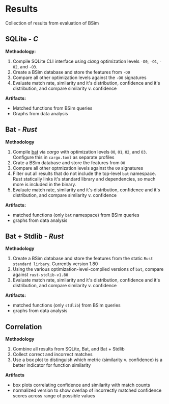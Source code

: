 # Results
Collection of results from evaluation of BSim

## SQLite - *C*

**Methodology:** 
1. Compile SQLite CLI interface using *clang* optimization levels `-O0`, `-O1`, `-O2`, and `-O3`.
2. Create a BSim database and store the features from `-O0`
3. Compare all other optimization levels against the `-O0` signatures
4. Evaluate match rate, similarity and it's distribution, confidence and it's distribution, and compare similarity v. confidence

**Artifacts:**
- Matched functions from BSim queries
- Graphs from data analysis

## Bat - *Rust*

**Methodology**
1. Compile [bat](https://github.com/sharkdp/bat) via *cargo* with optimization levels `O0`, `O1`, `O2`, and `O3`. Configure this in `cargo.toml` as separate profiles
2. Crate a BSim database and store the features from `O0`
3. Compare all other optmization levels against the `O0` signatures
4. Filter out all results that do not include the top-level `bat` namespace. Rust statically links it's standard library and dependencies, so much more is included in the binary. 
5. Evaluate match rate, similarity and it's distribution, confidence and it's distribution, and compare similarity v. confidence

**Artifacts:**
- matched functions (only `bat` namespace) from BSim queries
- graphs from data analysis

## Bat + Stdlib - *Rust*

**Methodology**
1. Create a BSim database and store the features from the static `Rust standard
   lirbary`. Currently version 1.80
2. Using the various optimization-level-compiled versions of `bat`, compare
   against `rust-stdlib-v1.80`
3. Evaluate match rate, similarity and it's distribution, confidence and it's distribution, and compare similarity v. confidence

**Artifacts:**
- matched functions (only `stdlib`) from BSim queries
- graphs from data analysis

## Correlation

**Methodology**
1. Combine all results from SQLite, Bat, and Bat + Stdlib
2. Collect correct and incorrect matches
3. Use a box plot to distinguish which metric (similarity v. confidence) is a
   better indicator for function similarity

**Artifacts**
- box plots correlating confidence and similarity with match counts
- normalized version to show overlap of incorrectly matched confidence scores
  across range of possible values
